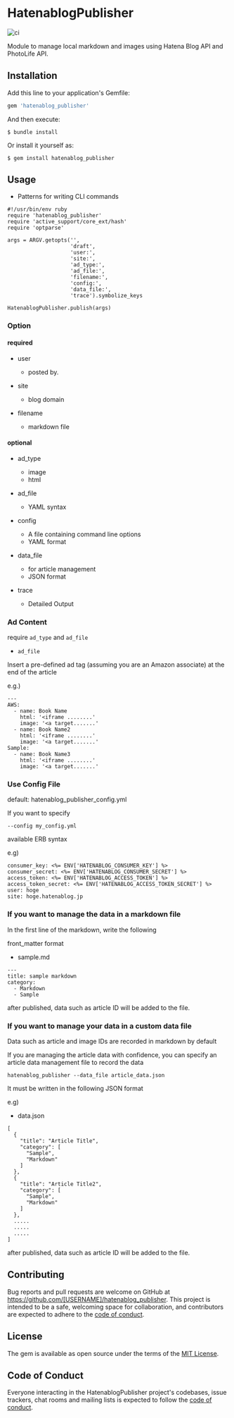 # HatenablogPublisher

![ci](https://github.com/swfz/hatenablog_publisher/workflows/ci/badge.svg)

Module to manage local markdown and images using Hatena Blog API and PhotoLife API.

## Installation

Add this line to your application's Gemfile:

```ruby
gem 'hatenablog_publisher'
```

And then execute:

    $ bundle install

Or install it yourself as:

    $ gem install hatenablog_publisher

## Usage

- Patterns for writing CLI commands

```
#!/usr/bin/env ruby
require 'hatenablog_publisher'
require 'active_support/core_ext/hash'
require 'optparse'

args = ARGV.getopts('',
                    'draft',
                    'user:',
                    'site:',
                    'ad_type:',
                    'ad_file:',
                    'filename:',
                    'config:',
                    'data_file:',
                    'trace').symbolize_keys

HatenablogPublisher.publish(args)
```

### Option

#### required
- user
    - posted by.

- site
    - blog domain

- filename
    - markdown file

#### optional

- ad_type
    - image
    - html

- ad_file
    - YAML syntax

- config
    - A file containing command line options
    - YAML format

- data_file
    - for article management
    - JSON format

- trace
    - Detailed Output

### Ad Content

require `ad_type` and `ad_file`

- `ad_file`

Insert a pre-defined ad tag (assuming you are an Amazon associate) at the end of the article

e.g.)

```
---
AWS:
  - name: Book Name
    html: '<iframe ........'
    image: '<a target.......'
  - name: Book Name2
    html: '<iframe ........'
    image: '<a target.......'
Sample:
  - name: Book Name3
    html: '<iframe ........'
    image: '<a target.......'
```

### Use Config File

default: hatenablog_publisher_config.yml

If you want to specify

```
--config my_config.yml
```

available ERB syntax

e.g)

```
consumer_key: <%= ENV['HATENABLOG_CONSUMER_KEY'] %>
consumer_secret: <%= ENV['HATENABLOG_CONSUMER_SECRET'] %>
access_token: <%= ENV['HATENABLOG_ACCESS_TOKEN'] %>
access_token_secret: <%= ENV['HATENABLOG_ACCESS_TOKEN_SECRET'] %>
user: hoge
site: hoge.hatenablog.jp
```

### If you want to manage the data in a markdown file

In the first line of the markdown, write the following

front_matter format

- sample.md

```
---
title: sample markdown
category:
  - Markdown
  - Sample
```

after published, data such as article ID will be added to the file.

### If you want to manage your data in a custom data file

Data such as article and image IDs are recorded in markdown by default

If you are managing the article data with confidence, you can specify an article data management file to record the data

```
hatenablog_publisher --data_file article_data.json
```

It must be written in the following JSON format

e.g)

- data.json

```
[
  {
    "title": "Article Title",
    "category": [
      "Sample",
      "Markdown"
    ]
  },
  {
    "title": "Article Title2",
    "category": [
      "Sample",
      "Markdown"
    ]
  },
  .....
  .....
  .....
]
```

after published, data such as article ID will be added to the file.


## Contributing

Bug reports and pull requests are welcome on GitHub at https://github.com/[USERNAME]/hatenablog_publisher. This project is intended to be a safe, welcoming space for collaboration, and contributors are expected to adhere to the [code of conduct](https://github.com/[USERNAME]/hatenablog_publisher/blob/master/CODE_OF_CONDUCT.md).


## License

The gem is available as open source under the terms of the [MIT License](https://opensource.org/licenses/MIT).

## Code of Conduct

Everyone interacting in the HatenablogPublisher project's codebases, issue trackers, chat rooms and mailing lists is expected to follow the [code of conduct](https://github.com/[USERNAME]/hatenablog_publisher/blob/master/CODE_OF_CONDUCT.md).

